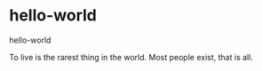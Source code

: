 # hello-world
hello-world

To live is the rarest thing in the world. Most people exist, that is all.
